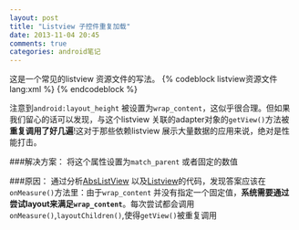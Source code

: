 ```yaml
---
layout: post
title: "Listview 子控件重复加载"
date: 2013-11-04 20:45
comments: true
categories: android笔记
---
```


这是一个常见的listview 资源文件的写法。
{% codeblock listview资源文件 lang:xml %}
    <ListView
        android:layout_width="match_parent"
        android:layout_height="wrap_content"
        android:id="@+id/listView"
    />
{% endcodeblock %}

注意到`android:layout_height` 被设置为`wrap_content`，这似乎很合理。但如果我们留心的话可以发现，与这个listview 关联的adapter对象的`getView()`方法被**重复调用了好几遍**!这对于那些依赖listview 展示大量数据的应用来说，绝对是性能打击。

###解决方案：
将这个属性设置为`match_parent` 或者固定的数值

###原因：
通过分析[AbsListView][1] 以及[Listview][2]的代码，发现答案应该在`onMeasure()`方法里：由于`wrap_content` 并没有指定一个固定值，**系统需要通过尝试layout来满足`wrap_content`**。每次尝试都会调用`onMeasure()`,`layoutChildren()`,使得`getView()`被重复调用


[1]: https://android.googlesource.com/platform/frameworks/base/+/refs/heads/master/core/java/android/widget/AbsListView.java
[2]: https://android.googlesource.com/platform/frameworks/base/+/refs/heads/master/core/java/android/widget/ListView.java

